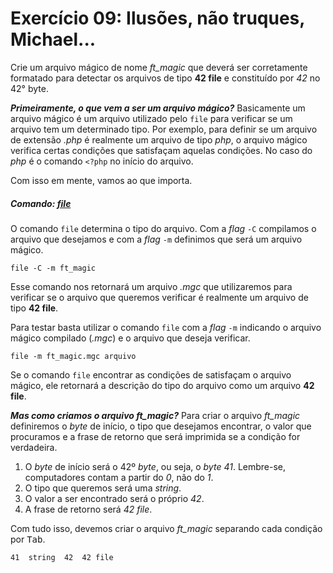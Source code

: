 # Exercício 09: Ilusões, não truques, Michael...

Crie um arquivo mágico de nome _ft_magic_ que deverá ser corretamente formatado para detectar os arquivos de tipo **42 file** e constituído por _42_ no 42° byte.



***Primeiramente, o que vem a ser um arquivo mágico?*** Basicamente um arquivo mágico é um arquivo utilizado pelo `file` para verificar se um arquivo tem um determinado tipo. Por exemplo, para definir se um arquivo de extensão _.php_ é realmente um arquivo de tipo _php_, o arquivo mágico verifica certas condições que satisfaçam aquelas condições. No caso do _php_ é o comando `<?php` no início do arquivo.

Com isso em mente, vamos ao que importa.



##### Comando: [file](https://man7.org/linux/man-pages/man1/file.1.html)

O comando `file` determina o tipo do arquivo. Com a _flag_ `-C` compilamos o arquivo que desejamos e com a _flag_ `-m` definimos que será um arquivo mágico.

```shell
file -C -m ft_magic
```

Esse comando nos retornará um arquivo _.mgc_ que utilizaremos para verificar se o arquivo que queremos verificar é realmente um arquivo de tipo **42 file**.



Para testar basta utilizar o comando `file` com a _flag_ `-m` indicando o arquivo mágico compilado (_.mgc_) e o arquivo que deseja verificar.

```shell
file -m ft_magic.mgc arquivo
```

Se o comando `file` encontrar as condições de satisfaçam o arquivo mágico, ele retornará a descrição do tipo do arquivo como um arquivo **42 file**.



***Mas como criamos o arquivo _ft_magic_?*** Para criar o arquivo _ft_magic_ definiremos o _byte_ de início, o tipo que desejamos encontrar, o valor que procuramos e a frase de retorno que será imprimida se a condição for verdadeira.

1. O _byte_ de início será o 42º _byte_, ou seja, o _byte_ _41_. Lembre-se, computadores contam a partir do _0_, não do _1_.
2. O tipo que queremos será uma _string_.
3. O valor a ser encontrado será o próprio _42_.
4. A frase de retorno será _42 file_.

Com tudo isso, devemos criar o arquivo _ft_magic_ separando cada condição por <kbd>Tab</kbd>.

```text
41  string  42  42 file
```
